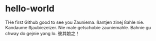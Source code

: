 # hello-world
THe first Github
good to see you
Zauniema. ßantjen zinej ßahle nie. Kandaume ßjaubiezeizer. Nie male getschobie zauniemahle. Bahnie gu chway do gejnie yang lo.
彼其娘之！


